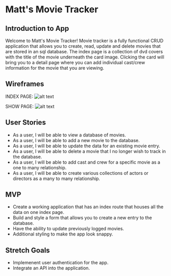 # Matt's Movie Tracker
## Introduction to App
Welcome to Matt's Movie Tracker! Movie tracker is a fully functional CRUD application that allows you to create, read, update and delete movies that are stored in an sql database. The index page is a collection of dvd covers with the title of the movie underneath the card image. Clicking the card will bring you to a detail page where you can add individual cast/crew information for the movie that you are viewing.

## Wireframes
INDEX PAGE:
![alt text](https://imgur.com/a/OsGcF0v)

SHOW PAGE:
![alt text](https://imgur.com/a/fM8o81V)

## User Stories
- As a user, I will be able to view a database of movies.
- As a user, I will be able to add a new movie to the database.
- As a user, I will be able to update the data for an existing movie entry.
- As a user, I will be able to delete a movie that I no longer wish to track in the database.
- As a user, I will be able to add cast and crew for a specific movie as a one to many relationship.
- As a user, I will be able to create various collections of actors or directors as a many to many relationship.

## MVP
- Create a working application that has an index route that houses all the data on one index page.
- Build and style a form that allows you to create a new entry to the database.
- Have the ability to update previously logged movies.
- Additional styling to make the app look snappy.

## Stretch Goals
- Implemenent user authentication for the app.
- Integrate an API into the application.
 